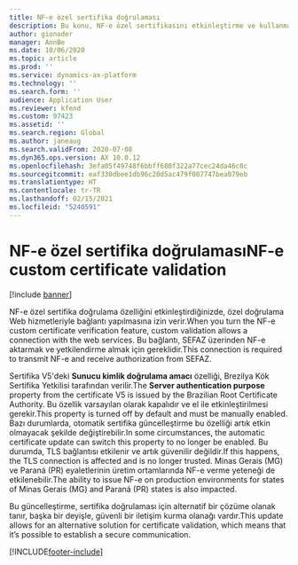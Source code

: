 ```yaml
---
title: NF-e özel sertifika doğrulaması
description: Bu konu, NF-e özel sertifikasını etkinleştirme ve kullanma hakkında bilgi sağlar.
author: gionoder
manager: AnnBe
ms.date: 10/06/2020
ms.topic: article
ms.prod: ''
ms.service: dynamics-ax-platform
ms.technology: ''
ms.search.form: ''
audience: Application User
ms.reviewer: kfend
ms.custom: 97423
ms.assetid: ''
ms.search.region: Global
ms.author: janeaug
ms.search.validFrom: 2020-07-08
ms.dyn365.ops.version: AX 10.0.12
ms.openlocfilehash: 3efa05f49748f6bbff680f322a77cec24da46c0c
ms.sourcegitcommit: eaf330dbee1db96c20d5ac479f007747bea079eb
ms.translationtype: HT
ms.contentlocale: tr-TR
ms.lasthandoff: 02/15/2021
ms.locfileid: "5240591"
---
```

# <a name="nf-e-custom-certificate-validation"></a><span data-ttu-id="2dfa9-103">NF-e özel sertifika doğrulaması</span><span class="sxs-lookup"><span data-stu-id="2dfa9-103">NF-e custom certificate validation</span></span>

[!include [banner](../includes/banner.md)]

<span data-ttu-id="2dfa9-104">NF-e özel sertifika doğrulama özelliğini etkinleştirdiğinizde, özel doğrulama Web hizmetleriyle bağlantı yapılmasına izin verir.</span><span class="sxs-lookup"><span data-stu-id="2dfa9-104">When you turn the NF-e custom certificate verification feature, custom validation allows a connection with the web services.</span></span> <span data-ttu-id="2dfa9-105">Bu bağlantı, SEFAZ üzerinden NF-e aktarmak ve yetkilendirme almak için gereklidir.</span><span class="sxs-lookup"><span data-stu-id="2dfa9-105">This connection is required to transmit NF-e and receive authorization from SEFAZ.</span></span>

<span data-ttu-id="2dfa9-106">Sertifika V5'deki **Sunucu kimlik doğrulama amacı** özelliği, Brezilya Kök Sertifika Yetkilisi tarafından verilir.</span><span class="sxs-lookup"><span data-stu-id="2dfa9-106">The **Server authentication purpose** property from the certificate V5 is issued by the Brazilian Root Certificate Authority.</span></span> <span data-ttu-id="2dfa9-107">Bu özellik varsayılan olarak kapalıdır ve el ile etkinleştirilmesi gerekir.</span><span class="sxs-lookup"><span data-stu-id="2dfa9-107">This property is turned off by default and must be manually enabled.</span></span> <span data-ttu-id="2dfa9-108">Bazı durumlarda, otomatik sertifika güncelleştirme bu özelliği artık etkin olmayacak şekilde değiştirebilir.</span><span class="sxs-lookup"><span data-stu-id="2dfa9-108">In some circumstances, the automatic certificate update can switch this property to no longer be enabled.</span></span> <span data-ttu-id="2dfa9-109">Bu durumda, TLS bağlantısı etkilenir ve artık güvenilir değildir.</span><span class="sxs-lookup"><span data-stu-id="2dfa9-109">If this happens, the TLS connection is affected and is no longer trusted.</span></span> <span data-ttu-id="2dfa9-110">Minas Gerais (MG) ve Paraná (PR) eyaletlerinin üretim ortamlarında NF-e verme yeteneği de etkilenebilir.</span><span class="sxs-lookup"><span data-stu-id="2dfa9-110">The ability to issue NF-e on production environments for states of Minas Gerais (MG) and Paraná (PR) states is also impacted.</span></span>

<span data-ttu-id="2dfa9-111">Bu güncelleştirme, sertifika doğrulaması için alternatif bir çözüme olanak tanır, başka bir deyişle, güvenli bir iletişim kurma olanağı vardır.</span><span class="sxs-lookup"><span data-stu-id="2dfa9-111">This update allows for an alternative solution for certificate validation, which means that it’s possible to establish a secure communication.</span></span>




[!INCLUDE[footer-include](../../includes/footer-banner.md)]
